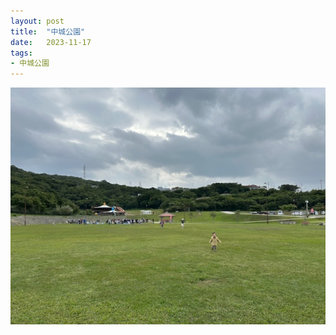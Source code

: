 ```yaml
---
layout: post
title:  "中城公園"
date:   2023-11-17
tags:
- 中城公園
---
```

![中城公園](/media/2023-11-17-中城公園.jpeg)